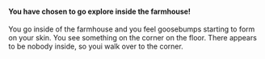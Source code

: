 #### You have chosen to go explore inside the farmhouse!
You go inside of the farmhouse and you feel goosebumps starting to form on your skin. You see something
on the corner on the floor. There appears to be nobody inside, so youi walk over to the corner.